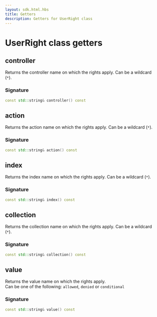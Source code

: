 ```yaml
---
layout: sdk.html.hbs
title: Getters
description: Getters for UserRight class
---
```


# UserRight class getters

## controller

Returns the controller name on which the rights apply. 
Can be a wildcard (`*`).

### Signature

```cpp
const std::string& controller() const
```

## action

Returns the action name on which the rights apply.
Can be a wildcard (`*`).

### Signature

```cpp
const std::string& action() const
```

## index

Returns the index name on which the rights apply.
Can be a wildcard (`*`).

### Signature

```cpp
const std::string& index() const
```

## collection

Returns the collection name on which the rights apply.
Can be a wildcard (`*`).

### Signature

```cpp
const std::string& collection() const
```

## value

Returns the value name on which the rights apply.  
Can be one of the following: `allowed`, `denied` or `conditional`

### Signature

```cpp
const std::string& value() const
```
